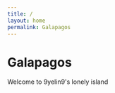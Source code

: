 ```yaml
---
title: /
layout: home
permalink: Galapagos
---
```


# Galapagos
  
Welcome to 9yelin9's lonely island
